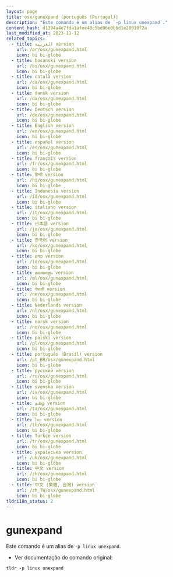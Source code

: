 ```yaml
---
layout: page
title: osx/gunexpand (português (Portugal))
description: "Este comando é um alias de `-p linux unexpand`."
content_hash: d1394a4e7fda1afee40c5bd96e0bbd1e20010f2a
last_modified_at: 2023-11-12
related_topics:
  - title: العربية version
    url: /ar/osx/gunexpand.html
    icon: bi bi-globe
  - title: bosanski version
    url: /bs/osx/gunexpand.html
    icon: bi bi-globe
  - title: català version
    url: /ca/osx/gunexpand.html
    icon: bi bi-globe
  - title: dansk version
    url: /da/osx/gunexpand.html
    icon: bi bi-globe
  - title: Deutsch version
    url: /de/osx/gunexpand.html
    icon: bi bi-globe
  - title: English version
    url: /en/osx/gunexpand.html
    icon: bi bi-globe
  - title: español version
    url: /es/osx/gunexpand.html
    icon: bi bi-globe
  - title: français version
    url: /fr/osx/gunexpand.html
    icon: bi bi-globe
  - title: हिन्दी version
    url: /hi/osx/gunexpand.html
    icon: bi bi-globe
  - title: Indonesia version
    url: /id/osx/gunexpand.html
    icon: bi bi-globe
  - title: italiano version
    url: /it/osx/gunexpand.html
    icon: bi bi-globe
  - title: 日本語 version
    url: /ja/osx/gunexpand.html
    icon: bi bi-globe
  - title: 한국어 version
    url: /ko/osx/gunexpand.html
    icon: bi bi-globe
  - title: ລາວ version
    url: /lo/osx/gunexpand.html
    icon: bi bi-globe
  - title: മലയാളം version
    url: /ml/osx/gunexpand.html
    icon: bi bi-globe
  - title: नेपाली version
    url: /ne/osx/gunexpand.html
    icon: bi bi-globe
  - title: Nederlands version
    url: /nl/osx/gunexpand.html
    icon: bi bi-globe
  - title: norsk version
    url: /no/osx/gunexpand.html
    icon: bi bi-globe
  - title: polski version
    url: /pl/osx/gunexpand.html
    icon: bi bi-globe
  - title: português (Brasil) version
    url: /pt_BR/osx/gunexpand.html
    icon: bi bi-globe
  - title: русский version
    url: /ru/osx/gunexpand.html
    icon: bi bi-globe
  - title: svenska version
    url: /sv/osx/gunexpand.html
    icon: bi bi-globe
  - title: தமிழ் version
    url: /ta/osx/gunexpand.html
    icon: bi bi-globe
  - title: ไทย version
    url: /th/osx/gunexpand.html
    icon: bi bi-globe
  - title: Türkçe version
    url: /tr/osx/gunexpand.html
    icon: bi bi-globe
  - title: українська version
    url: /uk/osx/gunexpand.html
    icon: bi bi-globe
  - title: 中文 version
    url: /zh/osx/gunexpand.html
    icon: bi bi-globe
  - title: 中文 (繁體, 台灣) version
    url: /zh_TW/osx/gunexpand.html
    icon: bi bi-globe
tldri18n_status: 2
---
```

# gunexpand

Este comando é um alias de `-p linux unexpand`.

- Ver documentação do comando original:

`tldr -p linux unexpand`
